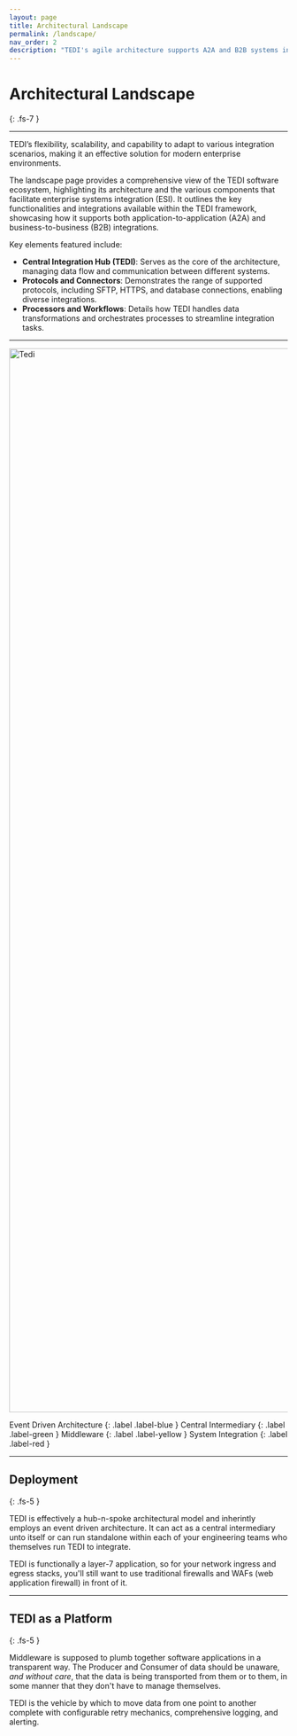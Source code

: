 ```yaml
---
layout: page
title: Architectural Landscape
permalink: /landscape/
nav_order: 2
description: "TEDI's agile architecture supports A2A and B2B systems integration with popular protocols, connectors, and workflows for seamless enterprise data flow automation"
---
```


# Architectural Landscape
{: .fs-7 }

---

TEDI’s flexibility, scalability, and capability to adapt to various integration scenarios, making it an effective solution for modern enterprise environments.

The landscape page provides a comprehensive view of the TEDI software ecosystem, highlighting its architecture and the various components that facilitate enterprise systems integration (ESI). It outlines the key functionalities and integrations available within the TEDI framework, showcasing how it supports both application-to-application (A2A) and business-to-business (B2B) integrations.

Key elements featured include:

* **Central Integration Hub (TEDI)**: Serves as the core of the architecture, managing data flow and communication between different systems.
* **Protocols and Connectors**: Demonstrates the range of supported protocols, including SFTP, HTTPS, and database connections, enabling diverse integrations.
* **Processors and Workflows**: Details how TEDI handles data transformations and orchestrates processes to streamline integration tasks.

---

<img src="../../assets/images/adiag.png" alt="Tedi" height="1920" width="1080">


Event Driven Architecture
{: .label .label-blue } 
Central Intermediary
{: .label .label-green }
Middleware
{: .label .label-yellow }
System Integration
{: .label .label-red }

---



## **Deployment**
{: .fs-5 }

TEDI is effectively a hub-n-spoke architectural model and inherintly employs an event driven architecture. It can act as a central intermediary unto itself or
can run standalone within each of your engineering teams who themselves run TEDI to integrate.

TEDI is functionally a layer-7 application, so for your network ingress and egress stacks, you'll still want to use traditional firewalls and WAFs (web application firewall) in front of it.

---

## **TEDI as a Platform**
{: .fs-5 }

Middleware is supposed to plumb together software applications in a transparent way. The Producer and Consumer of data should be unaware, *and without care*, that the data is being transported from them or to them, in some manner that 
they don't have to manage themselves.

TEDI is the vehicle by which to move data from one point to another complete with configurable retry mechanics, comprehensive logging, and alerting.